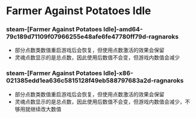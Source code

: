 # Farmer Against Potatoes Idle

### steam-[Farmer Against Potatoes Idle]-amd64-79c189d71109f07966255e48afe6fe47780ff79d-ragnaroks
- 部分点数类数值重启游戏后会恢复，但使用点数激活的效果会保留
- 灵魂点数显示的是总点数，因此使用后数值不会变，但游戏内数值会减少

### steam-[Farmer Against Potatoes Idle]-x86-021385edd1ea636c5815128f49eb588797683a2d-ragnaroks
- 部分点数类数值重启游戏后会恢复，但使用点数激活的效果会保留
- 灵魂点数显示的是总点数，因此使用后数值不会变，但游戏内数值会减少，不够用就继续改大数值